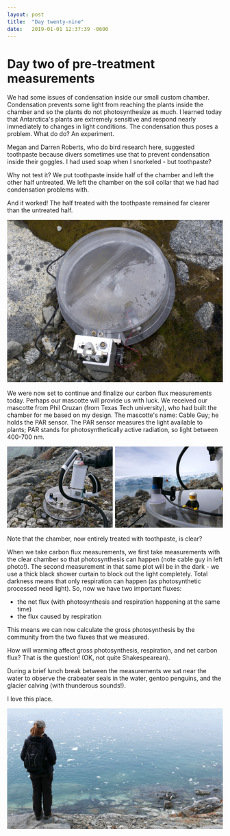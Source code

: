```yaml
---
layout: post
title:  "Day twenty-nine"
date:   2019-01-01 12:37:39 -0600
---
```

# Day two of pre-treatment measurements
We had some issues of condensation inside our small custom chamber. Condensation prevents some light from reaching the plants inside the chamber and so the plants do not photosynthesize as much. I learned today that Antarctica's plants are extremely sensitive and respond nearly immediately to changes in light conditions. The condensation thus poses a problem. What do do? An experiment.

Megan and Darren Roberts, who do bird research here, suggested toothpaste because divers sometimes use that to prevent condensation inside their goggles. I had used soap when I snorkeled - but toothpaste? 

Why not test it? We put toothpaste inside half of the chamber and left the other half untreated. We left the chamber on the soil collar that we had had condensation problems with.  

And it worked! The half treated with the toothpaste remained far clearer than the untreated half.

![Toothpaste in one half of chamber](/assets/blog_photos/190101/p1070096.jpg)

We were now set to continue and finalize our carbon flux measurements today. Perhaps our mascotte will provide us with luck. We received our mascotte from Phil Cruzan (from Texas Tech university), who had built the chamber for me based on my design. The mascotte's name: Cable Guy; he holds the PAR sensor. The PAR sensor measures the light available to plants; PAR stands for photosynthetically active radiation, so light between 400-700 nm.

![Cable Guy on New Year's Day](/assets/blog_photos/190101/190101_cableguy.jpg)

Note that the chamber, now entirely treated with toothpaste, is clear? 

When we take carbon flux measurements, we first take measurements with the clear chamber so that photosynthesis can happen (note cable guy in left photo!). The second measurement in that same plot will be in the dark - we use a thick black shower curtain to block out the light completely. Total darkness means that only respiration can happen (as photosynthetic processed need light). So, now we have two important fluxes: 
* the net flux (with photosynthesis and respiration happening at the same time)
* the flux caused by respiration

This means we can now calculate the gross photosynthesis by the community from the two fluxes that we measured.

How will warming affect gross photosynthesis, respiration, and net carbon flux? That is the question! (OK, not quite Shakespearean).

During a brief lunch break between the measurements we sat near the water to observe the crabeater seals in the water, gentoo penguins, and the glacier calving (with thunderous sounds!). 

I love this place.

![Incoming gentoos](/assets/blog_photos/190101/p1070158.jpg)


